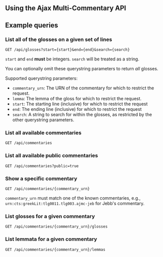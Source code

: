 Using the Ajax Multi-Commentary API
------

## Example queries

### List all of the glosses on a given set of lines

```
GET /api/glosses?start={start}&end={end}&search={search}
```

`start` and `end` **must** be integers. `search` will be treated as a string.

You can optionally omit these querystring parameters to return _all_ glosses.

Supported querystring parameters:

- `commentary_urn`: The URN of the commentary for which to restrict the request.
- `lemma`: The lemma of the gloss for which to restrict the request.
- `start`: The starting line (inclusive) for which to restrict the request
- `end`: The ending line (inclusive) for which to restrict the request
- `search`: A string to search for within the glosses, as restricted by the other querystring parameters.

### List all available commentaries

```
GET /api/commentaries
```

### List all available public commentaries

```
GET /api/commentaries?public=true
```

### Show a specific commentary

```
GET /api/commentaries/{commentary_urn}
```

`commentary_urn` must match one of the known commentaries, e.g., `urn:cts:greekLit:tlg0011.tlg003.ajmc-jeb` for Jebb's commentary.

### List glosses for a given commentary

```
GET /api/commentaries/{commentary_urn}/glosses
```

### List lemmata for a given commentary

```
GET /api/commentaries/{commentary_urn}/lemmas
```